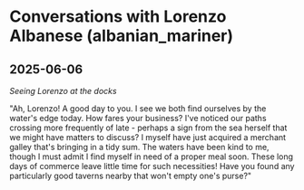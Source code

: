 # Conversations with Lorenzo Albanese (albanian_mariner)

## 2025-06-06

*Seeing Lorenzo at the docks*

"Ah, Lorenzo! A good day to you. I see we both find ourselves by the water's edge today. How fares your business? I've noticed our paths crossing more frequently of late - perhaps a sign from the sea herself that we might have matters to discuss? I myself have just acquired a merchant galley that's bringing in a tidy sum. The waters have been kind to me, though I must admit I find myself in need of a proper meal soon. These long days of commerce leave little time for such necessities! Have you found any particularly good taverns nearby that won't empty one's purse?"
